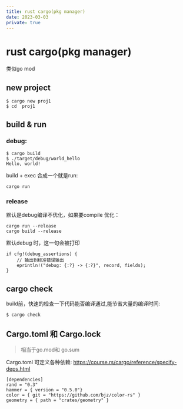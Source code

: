 ```yaml
---
title: rust cargo(pkg manager)
date: 2023-03-03
private: true
---
```

# rust cargo(pkg manager)
类似go mod

## new project

    $ cargo new proj1
    $ cd  proj1

## build & run
### debug:

    $ cargo build
    $ ./target/debug/world_hello
    Hello, world!

build + exec 合成一个就是run:

    cargo run

### release
默认是debug编译不优化，如果要compile 优化：

    cargo run --release
    cargo build --release

默认debug 时，这一句会被打印

    if cfg!(debug_assertions) {
        // 输出到标准错误输出
        eprintln!("debug: {:?} -> {:?}", record, fields);
    }

## cargo check
build前，快速的检查一下代码能否编译通过,能节省大量的编译时间:

    $ cargo check

## Cargo.toml 和 Cargo.lock
> 相当于go.mod和 go.sum

Cargo.toml 可定义各种依赖: https://course.rs/cargo/reference/specify-deps.html

    [dependencies]
    rand = "0.3"
    hammer = { version = "0.5.0"}
    color = { git = "https://github.com/bjz/color-rs" }
    geometry = { path = "crates/geometry" }